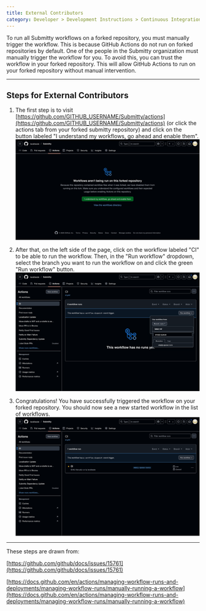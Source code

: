 ```yaml
---
title: External Contributors
category: Developer > Development Instructions > Continuous Integration Testing
---
```


To run all Submitty workflows on a forked repository, you must manually trigger the workflow. This is because GitHub Actions do not run on forked repositories by default. One of the people in the Submitty organization must manually trigger the workflow for you. To avoid this, you can trust the workflow in your forked repository. This will allow GitHub Actions to run on your forked repository without manual intervention.

---

## Steps for External Contributors

1. The first step is to visit [https://github.com/GITHUB_USERNAME/Submitty/actions](https://github.com/GITHUB_USERNAME/Submitty/actions) (or click the actions tab from your forked submitty repository) and click on the button labeled "I understand my workflows, go ahead and enable them".
   ![GitHub UI to trust workflows in fork](/images/testing/fork_trust.png)

2. After that, on the left side of the page, click on the workflow labeled "CI" to be able to run the workflow. Then, in the "Run workflow" dropdown, select the branch you want to run the workflow on and click the green "Run workflow" button.
   ![GitHub UI to manually trigger workflow](/images/testing/fork_dispatch.png)
3. Congratulations! You have successfully triggered the workflow on your forked repository. You should now see a new started workflow in the list of workflows.
   ![GitHub UI to view workflow run](/images/testing/fork_workflow_run.png)

---

These steps are drawn from:

[https://github.com/github/docs/issues/15761](https://github.com/github/docs/issues/15761)

[https://docs.github.com/en/actions/managing-workflow-runs-and-deployments/managing-workflow-runs/manually-running-a-workflow](https://docs.github.com/en/actions/managing-workflow-runs-and-deployments/managing-workflow-runs/manually-running-a-workflow)
